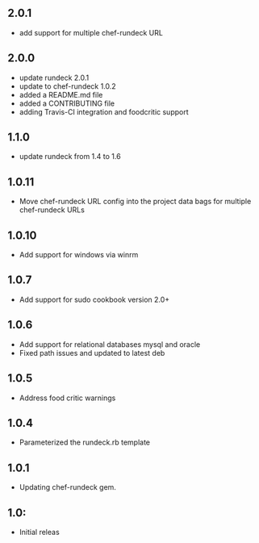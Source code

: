 ## 2.0.1
* add support for multiple chef-rundeck URL

## 2.0.0
* update rundeck 2.0.1
* update to chef-rundeck 1.0.2
* added a README.md file
* added a CONTRIBUTING file
* adding Travis-CI integration and foodcritic support

## 1.1.0
* update rundeck from 1.4 to 1.6

## 1.0.11
* Move chef-rundeck URL config into the project data bags for multiple chef-rundeck URLs

## 1.0.10
* Add support for windows via winrm

## 1.0.7
* Add support for sudo cookbook version 2.0+

## 1.0.6
* Add support for relational databases mysql and oracle
* Fixed path issues and updated to latest deb

## 1.0.5
* Address food critic warnings

## 1.0.4
*  Parameterized the rundeck.rb template

## 1.0.1
*  Updating chef-rundeck gem.

## 1.0:

* Initial releas
